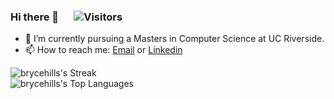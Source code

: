 ### Hi there 👋    &emsp;     ![Visitors](https://api.visitorbadge.io/api/visitors?path=https%3A%2F%2Fgithub.com%2Fbrycehills&show_icons=true&theme=tokyonight)  

- 🔭 I’m currently pursuing a Masters in Computer Science at UC Riverside. 
- 📫 How to reach me: [Email](mailto:bhill007@ucr.edu) or [Linkedin](https://www.linkedin.com/in/brycehills1/)  


![brycehills's Streak](https://github-readme-streak-stats.herokuapp.com/?user=brycehills&theme=vue-dark&hide_border=false)  
![brycehills's Top Languages](https://github-readme-stats.vercel.app/api/top-langs/?username=brycehills&theme=vue-dark&show_icons=true&hide_border=false&layout=compact)

